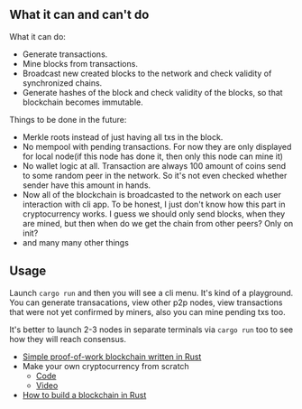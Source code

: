 ## What it can and can't do

What it can do:
* Generate transactions.
* Mine blocks from transactions.
* Broadcast new created blocks to the network and check validity of synchronized chains.
* Generate hashes of the block and check validity of the blocks, so that blockchain becomes immutable.

Things to be done in the future:

* Merkle roots instead of just having all txs in the block.
* No mempool with pending transactions. For now they are only displayed for local node(if this node has done it, then only this node can mine it)
* No wallet logic at all. Transaction are always 100 amount of coins send to some random peer in the network. So it's not even checked whether sender have this amount in hands.
* Now all of the blockchain is broadcasted to the network on each user interaction with cli app. To be honest, I just don't know how this part in cryptocurrency works. I guess we should only send blocks, when they are mined, but then when do we get the chain from other peers? Only on init?
* and many many other things


## Usage

Launch ```cargo run``` and then you will see a cli menu. It's kind of a playground. You can generate transacations, view other p2p nodes, view transactions that were not yet confirmed by miners, also you can mine pending txs too.

It's better to launch 2-3 nodes in separate terminals via ```cargo run``` too to see how they will reach consensus.

* [Simple proof-of-work blockchain written in Rust](https://github.com/thor314/rust-blockchain)
* Make your own cryptocurrency from scratch
  * [Code](https://github.com/nathan-149/CustomCryptocurrency)
  * [Video](https://www.youtube.com/watch?v=malwhCwEosk)
* [How to build a blockchain in Rust](https://blog.logrocket.com/how-to-build-a-blockchain-in-rust/)
